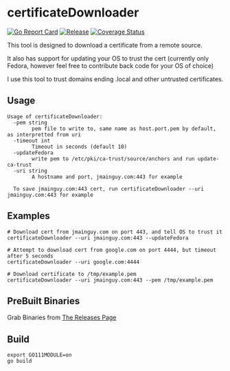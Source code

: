 # certificateDownloader
[![Go Report Card](https://goreportcard.com/badge/github.com/Jmainguy/certificateDownloader)](https://goreportcard.com/badge/github.com/Jmainguy/certificateDownloader)
[![Release](https://img.shields.io/github/release/Jmainguy/certificateDownloader.svg?style=flat-square)](https://github.com/Jmainguy/certificateDownloader/releases/latest)
[![Coverage Status](https://coveralls.io/repos/github/Jmainguy/certificateDownloader/badge.svg?branch=main)](https://coveralls.io/github/Jmainguy/certificateDownloader?branch=main)

This tool is designed to download a certificate from a remote source.

It also has support for updating your OS to trust the cert (currently only Fedora, however feel free to contribute back code for your OS of choice)

I use this tool to trust domains ending .local and other untrusted certificates.

## Usage
```/bin/bash
Usage of certificateDownloader:
  -pem string
    	pem file to write to, same name as host.port.pem by default, as interpretted from uri
  -timeout int
    	Timeout in seconds (default 10)
  -updateFedora
    	write pem to /etc/pki/ca-trust/source/anchors and run update-ca-trust
  -uri string
    	A hostname and port, jmainguy.com:443 for example

  To save jmainguy.com:443 cert, run certificateDownloader --uri jmainguy.com:443 for example
```

## Examples

```/bin/bash
# Download cert from jmainguy.com on port 443, and tell OS to trust it
certificateDownloader --uri jmainguy.com:443 --updateFedora

# Attempt to download cert from google.com on port 4444, but timeout after 5 seconds
certificateDownloader --uri google.com:4444

# Download certificate to /tmp/example.pem
certificateDownloader --uri jmainguy.com:443 --pem /tmp/example.pem
```

## PreBuilt Binaries
Grab Binaries from [The Releases Page](https://github.com/Jmainguy/certificateDownloader/releases)

## Build
```/bin/bash
export GO111MODULE=on
go build
```
